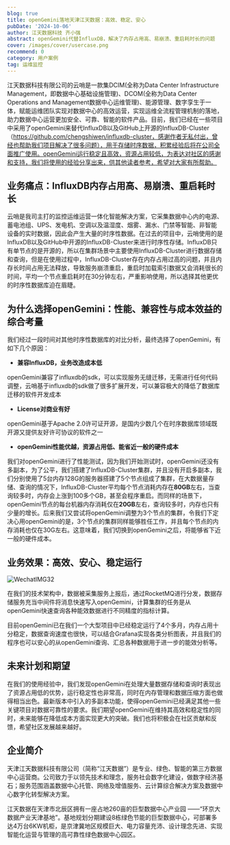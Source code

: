 ```yaml
---
blog: true
title: openGemini落地天津江天数据：高效、稳定、安心
pubDate: '2024-10-06'
author: 江天数据科技 齐小强
abstract: openGemini代替InfluxDB，解决了内存占用高、易崩溃、重启耗时长的问题
cover: /images/cover/usercase.png
recommend: 0
category: 用户案例
tag: 运维监控
---
```


江天数据科技有限公司的云哨是一款集DCIM(全称为Data Center Infrastructure Management，即数据中心基础设施管理)、DCOM(全称为Data Center Operations and Management数据中心运维管理)、能源管理、数字孪生于一体，赋能运维团队实现对数据中心的高效运营，实现运维全流程管理机制的落地，助力数据中心运营更加安全、可靠、智能的软件产品。目前，我们已经在一些项目中采用了openGemini来替代InfluxDB以及GitHub上开源的InfluxDB-Cluster（https://github.com/chengshiwen/influxdb-cluster，感谢作者无私付出，曾经也帮助我们项目解决了很多问题），用于存储时序数据，积累经验后将在公司全面推广使用。openGemini运行稳定且高效，资源占用较低，为表达对社区的感谢和支持，我们将使用的经验分享出来，供其他读者参考，希望对大家有所帮助。

## 业务痛点：InfluxDB内存占用高、易崩溃、重启耗时长

云哨是我司主打的监控运维运营一体化智能解决方案，它采集数据中心内的电源、蓄电池组、UPS、发电机、空调以及温湿度、烟雾、漏水、门禁等智能、非智能设备的实时数据，因此会产生大量的时序性数据。在过去的项目中，云哨使用的是InfluxDB以及GitHub中开源的InfluxDB-Cluster来进行时序性存储。InfluxDB只有单节点的是开源的，所以在集群场景中主要使用InfluxDB-Cluster进行数据存储和查询，但是在使用过程中，InfluxDB-Cluster存在内存占用过高的问题，并且内存长时间占用无法释放，导致服务崩溃重启，重启时加载索引数据又会消耗很长的时间，平均一个节点重启耗时在30分钟左右，严重影响使用，所以选择其他更优的时序性数据库迫在眉睫。

## 为什么选择openGemini：性能、兼容性与成本效益的综合考量

我们经过一段时间对其他时序性数据库的对比分析，最终选择了openGemini，有如下几个原因：

- **兼容InfluxDB，业务改造成本低**

openGemini兼容了influxdb的sdk，可以实现服务无缝迁移，无需进行任何代码调整，云哨基于influxdb的sdk做了很多扩展开发，可以兼容极大的降低了数据库迁移的软件开发成本

- **License对商业有好**

openGemini基于Apache 2.0许可证开源，是国内少数几个在时序数据库领域既开源又提供友好许可协议的软件之一

- **openGemini性能优越，资源占用低、能省近一般的硬件成本**

我们对openGemini进行了性能测试，因为我们开始测试时，openGemini还没有多副本，为了公平，我们搭建了InfluxDB-Cluster集群，并且没有开启多副本，我们分别使用了5台内存128G的服务器搭建了5个节点组成了集群，在大数据量存储、查询的情况下，InfluxDB-Cluster平均每个节点消耗内存在**80GB**左右，当查询较多时，内存会上涨到100多个GB，甚至会程序重启。而同样的场景下，openGemini节点的每台机器内存消耗仅在**20GB**左右，查询较多时，内存也只有少量的增长。后来我们又尝试将openGemini调整为3个节点的集群，令我们下定决心用openGemini的是，3个节点的集群同样能够胜任工作，并且每个节点的内存消耗也仅在30G左右。这意味着，我们切换到openGemini之后，将能够省下近一般的硬件成本。

## 业务效果：高效、安心、稳定运行

![WechatIMG32](/images/docs_img/usercase-5-1.jpg)

在我们的技术架构中，数据被采集服务上报后，通过RocketMQ进行分发，数据存储服务充当中间件将消息快速写入openGemini，计算集群的任务是从openGemini快速查询各种能效数据进行不同精度的指标计算。

目前openGemini已在我们一个大型项目中已经稳定运行了4个多月，内存占用十分稳定，数据查询速度也很快，可以结合Grafana实现各类分析图表，并且我们的程序也可以安心的从openGemini查询、汇总各种数据用于进一步的能效分析等。

## 未来计划和期望

在我们的使用经验中，我们发现openGemini在处理大量数据存储和查询时表现出了资源占用低的优势，运行稳定性也非常高，同时在内存管理和数据压缩方面也做得相当出色。最新版本中引入的多副本功能，使得openGemini已经满足其他一些关键项目对数据可靠性的要求。我们期望openGemini在维持其高效和稳定性的同时，未来能够在降低成本方面实现更大的突破。我们也将积极会在社区贡献和反馈，希望社区发展越来越好。

## 企业简介

天津江天数据科技有限公司（简称“江天数据”）是专业、绿色、智能的第三方数据中心运营商。公司致力于以领先技术和理念，服务社会数字化建设，做数字经济基石；服务范围涵盖数据中心托管、网络及增值服务、云计算综合解决方案及数据中心数字化转型解决方案。

江天数据在天津市北辰区拥有一座占地260亩的巨型数据中心产业园 ——“环京大数据产业天津基地”。基地规划分期建设8栋绿色节能的巨型数据中心，可部署多达4万台6KW机柜，是京津冀地区规模巨大、电力容量充沛、设计理念先进、实现智能化运营与管理的高可靠性绿色数据中心园区。
